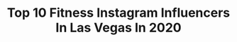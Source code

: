 ---
title: Top 10 Fitness Instagram Influencers In Las Vegas In 2020
description: >-
  Find top fitness Instagram influencers in Las Vegas in 2020. Most popular hashtags: #fitness #lasvegas #earthday #goodvibes.
platform: Instagram
profiles:
  - username: "karinsaiams"
    fullname: >-
      Karinsa Iams
    location: "United States"
    followers: 5483
    engagement: 913
    commentsToLikes: 0.210244
    id: ck9hab0bzbuqw0j78zqq7scqs
    verified: false
    hashtags: "#abercrombie, #vegashiking, #wranglerjeans, #levisjeans"
  - username: "shiannjanay"
    fullname: >-
      Shiann Lewis
    location: "United States"
    followers: 12955
    engagement: 641
    commentsToLikes: 0.027221
    id: ckap5fcr9bf7r0i78c6fr9l1x
    verified: false
    hashtags: "#earthday"
  - username: "jessnegromonte"
    fullname: >-
      Jessica Negromonte ⛳️
    location: "United States"
    followers: 25454
    engagement: 352
    commentsToLikes: 0.048658
    id: ck5zqvqyfve390i142hvvr4mf
    verified: false
    hashtags: "#ownyourconfidence, #earthday, #taurus, #madmooserentals"
  - username: "damandyz"
    fullname: >-
      Damandyz Donutz
    location: "United States"
    followers: 40453
    engagement: 763
    commentsToLikes: 0.020829
    id: ck0vx1t3qwpv70i19m5pakuql
    verified: false
    hashtags: "#unbagging, #happyquarantine, #love, #food"
  - username: "sarahallenaus"
    fullname: >-
      Sarah Allen
    location: "United States"
    followers: 65802
    engagement: 153
    commentsToLikes: 0.050677
    id: ck5c7gvwu7iim0i110lslfeil
    verified: false
    hashtags: "#punisher, #wednesday, #newsquadmember, #homesweethome"
  - username: "nickjlv"
    fullname: >-
      Nick Nikolai
    location: "United States"
    followers: 32675
    engagement: 307
    commentsToLikes: 0.007197
    id: ckap680gtes7z0i783pt77ub6
    verified: false
    hashtags: "#transformationtuesday, #flexfriday"
  - username: "katiechunghua"
    fullname: >-
      Katie•Chung•Hua
    location: "United States"
    followers: 66361
    engagement: 157
    commentsToLikes: 0.032611
    id: ck0vuxlulmmig0i1959d6gpbb
    verified: true
    hashtags: "#happyandhealthy, #earthday2020, #lasvegas, #baddaygonegood"
  - username: "carlascala_r6"
    fullname: >-
      👑🖤ADRENALINE QUEEN🖤👑
    location: "United States"
    followers: 27303
    engagement: 417
    commentsToLikes: 0.040246
    id: ck6tnco0f9kzm0j717u1w1e5m
    verified: false
    hashtags: "#dubai, #rideclutch, #angels, #pureenergy"
  - username: "richardmacdonaldsculpture"
    fullname: >-
      Richard MacDonald
    location: "United States"
    followers: 7505
    engagement: 408
    commentsToLikes: 0.020419
    id: ck5cksvrqxjom0i119sg42vf9
    verified: false
    hashtags: "#classof2015, #patina, #figurativesculptor, #lasvegas"
  - username: "freshh__photography"
    fullname: >-
      Freshh The Photographer
    location: "United States"
    followers: 10764
    engagement: 842
    commentsToLikes: 0.002022
    id: ck6u2kwtlsefx0j71fpjgb2jk
    verified: false
    hashtags: "#africa, #nature, #workoutclothes, #beautymakeup"
---